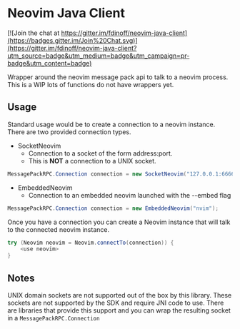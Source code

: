 # Neovim Java Client

[![Join the chat at https://gitter.im/fdinoff/neovim-java-client](https://badges.gitter.im/Join%20Chat.svg)](https://gitter.im/fdinoff/neovim-java-client?utm_source=badge&utm_medium=badge&utm_campaign=pr-badge&utm_content=badge)

Wrapper around the neovim message pack api to talk to a neovim process.
This is a WIP lots of functions do not have wrappers yet.

## Usage

Standard usage would be to create a connection to a neovim instance.
There are two provided connection types.

- SocketNeovim
    - Connection to a socket of the form address:port.
    - This is **NOT** a connection to a UNIX socket.
```java
MessagePackRPC.Connection connection = new SocketNeovim("127.0.0.1:6666");
```
- EmbeddedNeovim
    - Connection to an embedded neovim launched with the --embed flag
```java
MessagePackRPC.Connection connection = new EmbeddedNeovim("nvim");
```

Once you have a connection you can create a Neovim instance that will talk to the connected neovim instance.

```java
try (Neovim neovim = Neovim.connectTo(connection)) {
    <use neovim>
}
```

## Notes

UNIX domain sockets are not supported out of the box by this library.
These sockets are not supported by the SDK and require JNI code to use.
There are libraries that provide this support and you can wrap the resulting socket in a `MessagePackRPC.Connection`
